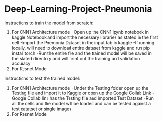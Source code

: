 # Deep-Learning-Project-Pneumonia
Instructions to train the model from scratch:
1) For CNN1 Architecture model
   -Open up the CNN1 ipynb notebook in kaggle Notebook and import the necessary libraries as stated in the first cell
   -Import the Pnemonia Dataset in the input tab in kaggle
   -If running locally, will need to download entire dataset from kaggle and run pip install torch
   -Run the entire file and the trained model will be saved in the stated directory and will print out the training and validation accuracy
2) For Resnet Model

Instructions to test the trained model:
1) For CNN1 Architecture model
  -Under the Testing folder open up the Testing file and import it to Kaggle or open up the Google Collab Link
   -Google Collab link has the Testing file and imported Test Dataset
  -Run all the cells and the model will be loaded and can be tested against a test datatset or single images
3) For Resnet Model
   
